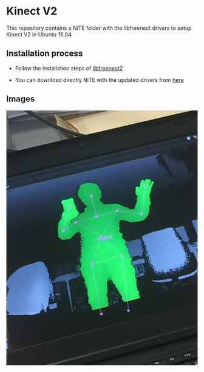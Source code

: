 # Kinect V2

This repository contains a NiTE folder with the libfreenect drivers to setup Kinect V2 in Ubuntu 16.04

## Installation process

- Follow the installation steps of [libfreenect2](https://github.com/OpenKinect/libfreenect2)

- You can download directly NiTE with the updated drivers from [here](https://mega.nz/#!iN5S3KLB!NOsxFN5iBuir7GW7UJInhQqmr_qHf-y_5FySn5Imyms)

## Images

<img src="https://github.com/totovr/KinectV2/blob/master/Assets/tracking.JPG" width="600">
